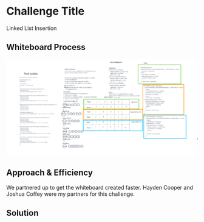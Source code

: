 # Challenge Title
Linked List Insertion

## Whiteboard Process
![linked-list-insertions-whiteboard](code-challenge-06-with-test.png)

## Approach & Efficiency
We partnered up to get the whiteboard created faster.
Hayden Cooper and Joshua Coffey were my partners for this challenge.

## Solution
<!-- Show how to run your code, and examples of it in action -->